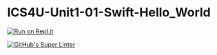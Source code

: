 # ICS4U-Unit1-01-Swift-Hello_World
[![Run on Repl.it](https://repl.it/badge/github/Sean-McLeod/ICS4U-Unit1-01-Swift-Hello_World)](https://repl.it/github/ICS4U-Unit1-01-Swift-Hello_World)

[![GitHub's Super Linter](https://github.com/Sean-McLeod/ICS4U-Unit1-01-Swift-Hello_World/workflows/GitHub's%20Super%20Linter/badge.svg)](https://github.com/ICS4U-Unit1-01-Swift-Hello_World/actions)

